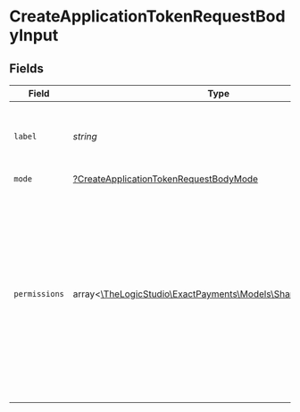 # CreateApplicationTokenRequestBodyInput


## Fields

| Field                                                                                                                                                                                                            | Type                                                                                                                                                                                                             | Required                                                                                                                                                                                                         | Description                                                                                                                                                                                                      | Example                                                                                                                                                                                                          |
| ---------------------------------------------------------------------------------------------------------------------------------------------------------------------------------------------------------------- | ---------------------------------------------------------------------------------------------------------------------------------------------------------------------------------------------------------------- | ---------------------------------------------------------------------------------------------------------------------------------------------------------------------------------------------------------------- | ---------------------------------------------------------------------------------------------------------------------------------------------------------------------------------------------------------------- | ---------------------------------------------------------------------------------------------------------------------------------------------------------------------------------------------------------------- |
| `label`                                                                                                                                                                                                          | *string*                                                                                                                                                                                                         | :heavy_check_mark:                                                                                                                                                                                               | Free text to quickly identify the created Application Token.                                                                                                                                                     | Transactions Application Token                                                                                                                                                                                   |
| `mode`                                                                                                                                                                                                           | [?CreateApplicationTokenRequestBodyMode](../../models/operations/CreateApplicationTokenRequestBodyMode.md)                                                                                                       | :heavy_minus_sign:                                                                                                                                                                                               | N/A                                                                                                                                                                                                              | live                                                                                                                                                                                                             |
| `permissions`                                                                                                                                                                                                    | array<[\TheLogicStudio\ExactPayments\Models\Shared\Permissions](../../models/shared/Permissions.md)>                                                                                                             | :heavy_check_mark:                                                                                                                                                                                               | Operations that can be performed with the created Application Token. Giving the Application Token more permissions than those assigned to the current user who is creating the Application Token is not allowed. |                                                                                                                                                                                                                  |